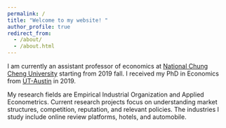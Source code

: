 ```yaml
---
permalink: /
title: "Welcome to my website! "
author_profile: true
redirect_from: 
  - /about/
  - /about.html
--- 
```



I am currently an  assistant professor of economics at <a href="https://www.ccu.edu.tw/">National Chung Cheng University</a> starting from 2019 fall. I received my PhD in Economics from <a href="https://liberalarts.utexas.edu/economics/">UT-Austin</a> in 2019. 

My research fields are Empirical Industrial Organization and Applied Econometrics. Current research projects focus on understanding market structures, competition, reputation, and relevant policies. The industries I study include online review platforms, hotels, and automobile. 
 
